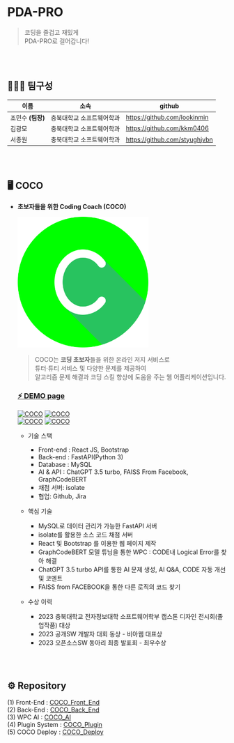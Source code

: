 # PDA-PRO 

> 코딩을 즐겁고 재밌게 <br/>
> PDA-PRO로 걸어갑니다! 
<br/>
<br/>

## 👩🏻‍💻 팀구성

| 이름 | 소속 | github |
| --- | --- | --- |
| 조민수 <b>(팀장)</b> | 충북대학교 소프트웨어학과 | https://github.com/lookinmin |
| 김광모 | 충북대학교 소프트웨어학과 | https://github.com/kkm0406 |
| 서종원 | 충북대학교 소프트웨어학과 | https://github.com/styughjvbn |
<br/>
<br/>

## 🖥 COCO

- **초보자들을 위한 Coding Coach (COCO)**
    
    [<img src="./img/logo1.png" alt="COCO" width = "300" height="300" />](https://github.com/PDA-PRO)
    
    > COCO는 <b>코딩 초보자</b>들을 위한 온라인 저지 서비스로<br/>
    > 튜터·튜티 서비스 및 다양한 문제를 제공하여<br/>
    > 알고리즘 문제 해결과 코딩 스킬 향상에 도움을 주는 웹 어플리케이션입니다.  

    ### [⚡ DEMO page](http://codingcoach.co.kr/)

    [<img src="https://github.com/PDA-PRO/.github/assets/80380576/18e8c238-9204-4676-854c-0a6eb4900e39" alt="COCO" width = "450" height="250" />](https://github.com/PDA-PRO/.github/assets/80380576/18e8c238-9204-4676-854c-0a6eb4900e39)
    [<img src="https://github.com/PDA-PRO/.github/assets/80380576/f503c1d4-9fa1-4c76-bba7-ddafab067245" alt="COCO" width = "450" height="250" />](https://github.com/PDA-PRO/.github/assets/80380576/f503c1d4-9fa1-4c76-bba7-ddafab067245)  
    [<img src="https://github.com/PDA-PRO/.github/assets/80380576/ebdb50b3-3b63-4778-a346-c9f50d08e1a5" alt="COCO" width = "450" height="250" />](https://github.com/PDA-PRO/.github/assets/80380576/ebdb50b3-3b63-4778-a346-c9f50d08e1a5)
    [<img src="https://github.com/PDA-PRO/.github/assets/80380576/98d3ce7e-3d54-453f-a509-e23fe56cb0fd" alt="COCO" width = "450" height="250" />](https://github.com/PDA-PRO/.github/assets/80380576/98d3ce7e-3d54-453f-a509-e23fe56cb0fd)  
    - 기술 스택<br/>
        - Front-end : React JS, Bootstrap
        - Back-end : FastAPI(Python 3)
        - Database : MySQL
        - AI & API : ChatGPT 3.5 turbo, FAISS From Facebook, GraphCodeBERT
        - 채점 서버: isolate
        - 협업: Github, Jira

    - 핵심 기술
        - MySQL로 데이터 관리가 가능한 FastAPI 서버
        - isolate를 활용한 소스 코드 채점 서버
        - React 및 Bootstrap 를 이용한 웹 페이지 제작
        - GraphCodeBERT 모델 튜닝을 통한 WPC : CODE내 Logical Error를 찾아 해결
        - ChatGPT 3.5 turbo API를 통한 AI 문제 생성, AI Q&A, CODE 자동 개선 및 코멘트
        - FAISS from FACEBOOK을 통한 다른 로직의 코드 찾기
     
    - 수상 이력
        - 2023 충북대학교 전자정보대학 소프트웨어학부 캡스톤 디자인 전시회(졸업작품) 대상
        - 2023 공개SW 개발자 대회 동상 - 비아웹 대표상
        - 2023 오픈소스SW 동아리 최종 발표회 - 최우수상
<br/>
<br/>

## ⚙ Repository
(1) Front-End : [COCO_Front_End](https://github.com/PDA-PRO/COCO_Front_End)<br/>
(2) Back-End : [COCO_Back_End](https://github.com/PDA-PRO/COCO_Back_End)<br/>
(3) WPC AI : [COCO_AI](https://github.com/PDA-PRO/COCO_AI)<br/>
(4) Plugin System : [COCO_Plugin](https://github.com/PDA-PRO/COCO-plugin)<br/>
(5) COCO Deploy  : [COCO_Deploy](https://github.com/PDA-PRO/COCO-deploy)<br/>
